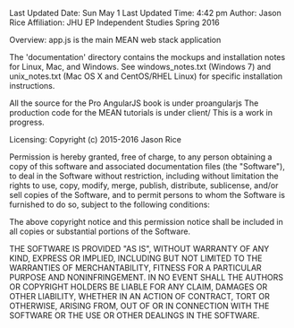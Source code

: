 Last Updated Date: Sun May 1
Last Updated Time: 4:42 pm
Author: Jason Rice
Affiliation: JHU EP Independent Studies Spring 2016

Overview:
app.js is the main MEAN web stack application

The 'documentation' directory contains the mockups and installation notes for Linux, Mac, and Windows.
See windows_notes.txt (Windows 7) and unix_notes.txt (Mac OS X and CentOS/RHEL Linux)
for specific installation instructions.

All the source for the Pro AngularJS book is under proangularjs
The production code for the MEAN tutorials is under client/
This is a work in progress.

Licensing:
Copyright (c) 2015-2016 Jason Rice


Permission is hereby granted, free of charge, to any person obtaining a copy of this software and associated documentation files (the "Software"), to deal in the Software without restriction, including without limitation the rights to use, copy, modify, merge, publish, distribute, sublicense, and/or sell copies of the Software, and to permit persons to whom the Software is furnished to do so, subject to the following conditions:

The above copyright notice and this permission notice shall be included in all copies or substantial portions of the Software.

THE SOFTWARE IS PROVIDED "AS IS", WITHOUT WARRANTY OF ANY KIND, EXPRESS OR IMPLIED, INCLUDING BUT NOT LIMITED TO THE WARRANTIES OF MERCHANTABILITY, FITNESS FOR A PARTICULAR PURPOSE AND NONINFRINGEMENT. IN NO EVENT SHALL THE AUTHORS OR COPYRIGHT HOLDERS BE LIABLE FOR ANY CLAIM, DAMAGES OR OTHER LIABILITY, WHETHER IN AN ACTION OF CONTRACT, TORT OR OTHERWISE, ARISING FROM, OUT OF OR IN CONNECTION WITH THE SOFTWARE OR THE USE OR OTHER DEALINGS IN THE SOFTWARE.
